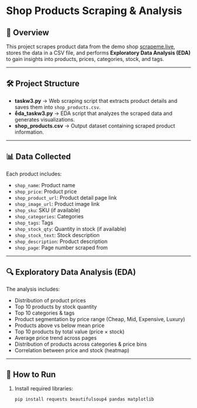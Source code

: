 # Shop Products Scraping & Analysis

## 📌 Overview
This project scrapes product data from the demo shop [scrapeme.live](https://scrapeme.live/shop/), stores the data in a CSV file, and performs **Exploratory Data Analysis (EDA)** to gain insights into products, prices, categories, stock, and tags.

---

## 🛠 Project Structure
- **taskw3.py** → Web scraping script that extracts product details and saves them into `shop_products.csv`.
- **ُeda_taskw3.py** → EDA script that analyzes the scraped data and generates visualizations.
- **shop_products.csv** → Output dataset containing scraped product information.

---

## 📊 Data Collected
Each product includes:
- `shop_name`: Product name  
- `shop_price`: Product price  
- `shop_product_url`: Product detail page link  
- `shop_image_url`: Product image link  
- `shop_sku`: SKU (if available)  
- `shop_categories`: Categories  
- `shop_tags`: Tags  
- `shop_stock_qty`: Quantity in stock (if available)  
- `shop_stock_text`: Stock description  
- `shop_description`: Product description  
- `shop_page`: Page number scraped from

---

## 🔍 Exploratory Data Analysis (EDA)
The analysis includes:
- Distribution of product prices  
- Top 10 products by stock quantity  
- Top 10 categories & tags  
- Product segmentation by price range (Cheap, Mid, Expensive, Luxury)  
- Products above vs below mean price  
- Top 10 products by total value (price × stock)  
- Average price trend across pages  
- Distribution of products across categories & price bins  
- Correlation between price and stock (heatmap)  

---

## 🚀 How to Run
1. Install required libraries:
   ```bash
   pip install requests beautifulsoup4 pandas matplotlib
